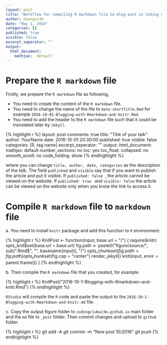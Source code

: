 ```yaml
---
layout: post
title: "Workflow for compiling R markdown file to blog post in Coding Club UC3M website"
author: hoanguc3m
date: "May 1, 2018"
categories: []
published: true
visible: false
excerpt_seperator: ""
output:
  html_document:
    mathjax:  default
---
```




# Prepare the `R markdown` file

Firstly, we prepare the `R markdown` file as following,

- You need to create the content of the `R markdown` file.
- You need to change the name of the file to `date-shortTitle.Rmd` for example `2016-10-01-Blogging-with-Rmarkdown-and-knitr.Rmd`.
- You need to add the header to the `R markdown` file such that it could be translated later by `Jekyll`.


{% highlight r %}
layout: post
comments:  true
title: "Title of your talk"
author: YourName
date: 2016-10-01 20:30:00
published: true
visible: false
categories: [R, tag name]
excerpt_seperator: ""
output:
  html_document:
    mathjax:  default
    number_sections: no
    toc: yes
    toc_float:
      collapsed: no
      smooth_scroll: no
    code_folding: show
{% endhighlight %}

where you can change ```title, author, date, categories``` as the description of the talk. 
The field ```published``` and ```visible``` say that if you want to publish the article and put it visible.
If ```published: false ```, the article cannot be viewed on the website.
If ```published: true ``` and ```visible: false``` the article can be viewed on the website only when you know the link to access it.


# Compile `R markdown` file to `markdown` file

a. You need to install `knitr` package and add this function to `R` environment.


{% highlight r %}
KnitPost <- function(input, base.url = "/") {
    require(knitr)
    opts_knit$set(base.url = base.url)
    fig.path <- paste0("figure/source/", sub(".Rmd$", "", basename(input)), "/")
    opts_chunk$set(fig.path = fig.path)
    opts_chunk$set(fig.cap = "center")
    render_jekyll()
    knit(input, envir = parent.frame())
}
{% endhighlight %}

b. Then compile the `R markdown` file that you created, for example

{% highlight r %}
KnitPost("2016-10-1-Blogging-with-Rmarkdown-and-knitr.Rmd")
{% endhighlight %}

`RStudio` will compile the `R` code and paste the output to the `2016-10-1-Blogging-with-Rmarkdown-and-knitr.md` file.

c. Copy the output figure folder to `codingclubuc3m.github.io` main folder and the `md` file to `_post` folder. Then commit changes and upload to `github` folder. 

{% highlight r %}
git add -A
git commit -m "New post 10/2016"
git push
{% endhighlight %}
